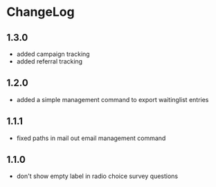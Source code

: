 # ChangeLog

## 1.3.0

- added campaign tracking
- added referral tracking

## 1.2.0

- added a simple management command to export waitinglist entries

## 1.1.1

- fixed paths in mail out email management command

## 1.1.0

- don't show empty label in radio choice survey questions
